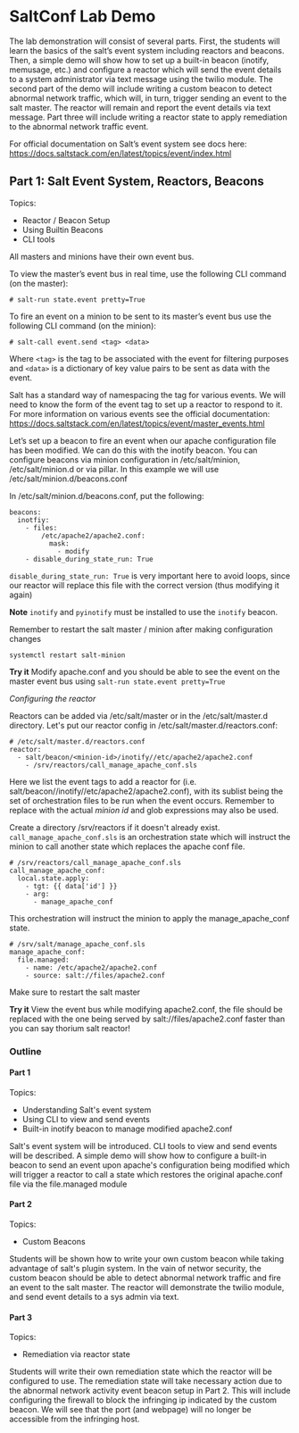 # SaltConf Lab Demo

The lab demonstration will consist of several parts. First, the students will learn the basics of the salt’s event system including reactors and beacons. Then, a simple demo will show how to set up a built-in beacon (inotify, memusage, etc.) and configure a reactor which will send the event details to a system administrator via text message using the twilio module. The second part of the demo will include writing a custom beacon to detect abnormal network traffic, which will, in turn, trigger sending an event to the salt master. The reactor will remain and report the event details via text message. Part three will include writing a reactor state to apply remediation to the abnormal network traffic event.

For official documentation on Salt’s event system see docs here: https://docs.saltstack.com/en/latest/topics/event/index.html

## Part 1: Salt Event System, Reactors, Beacons 

Topics:
- Reactor / Beacon Setup
- Using Builtin Beacons
- CLI tools

All masters and minions have their own event bus.

To view the master’s event bus in real time, use the following CLI command (on the master):
```
# salt-run state.event pretty=True
```
To fire an event on a minion to be sent to its master’s event bus use the following CLI command (on the minion):
```
# salt-call event.send <tag> <data>
```
Where ```<tag>``` is the  tag to be associated with the event for filtering purposes and ```<data>``` is a dictionary of key value pairs to be sent as data with the event.

Salt has a standard way of namespacing the tag for various events. We will need to know the form of the event tag to set up a reactor to respond to it. For more information on various events see the official documentation: https://docs.saltstack.com/en/latest/topics/event/master_events.html

Let’s set up a beacon to fire an event when our apache configuration file has been modified. We can do this with the inotify beacon. You can configure beacons via minion configuration in /etc/salt/minion, /etc/salt/minion.d or via pillar. In this example we will use /etc/salt/minion.d/beacons.conf

In /etc/salt/minion.d/beacons.conf, put the following:
```
beacons:
  inotfiy:
    - files:
        /etc/apache2/apache2.conf:
          mask:
            - modify
    - disable_during_state_run: True

```

```disable_during_state_run: True``` is very important here to avoid loops, since our reactor will replace this file with the correct version (thus modifying it again)

__Note__ ```inotify``` and ```pyinotify``` must be installed to use the ```inotify``` beacon.

Remember to restart the salt master / minion after making configuration changes

```
systemctl restart salt-minion
```

__Try it__ Modify apache.conf and you should be able to see the event on the master event bus using ```salt-run state.event pretty=True``` 

_Configuring the reactor_

Reactors can be added via /etc/salt/master or in the /etc/salt/master.d directory. Let's put our reactor config in /etc/salt/master.d/reactors.conf:
```
# /etc/salt/master.d/reactors.conf
reactor:
  - salt/beacon/<minion-id>/inotify//etc/apache2/apache2.conf
    - /srv/reactors/call_manage_apache_conf.sls
```

Here we list the event tags to add a reactor for (i.e. salt/beacon/<minion-id>/inotify//etc/apache2/apache2.conf), with its sublist being the set of orchestration files to be run when the event occurs. Remember to replace <minion-id> with the actual _minion id_ and glob expressions may also be used.

Create a directory /srv/reactors if it doesn't already exist. ```call_manage_apache_conf.sls``` is an orchestration state which will instruct the minion to call another state which replaces the apache conf file.

```
# /srv/reactors/call_manage_apache_conf.sls
call_manage_apache_conf:
  local.state.apply:
    - tgt: {{ data['id'] }}
    - arg:
      - manage_apache_conf

```

This orchestration will instruct the minion to apply the manage_apache_conf state.

```
# /srv/salt/manage_apache_conf.sls
manage_apache_conf:
  file.managed:
    - name: /etc/apache2/apache2.conf
    - source: salt://files/apache2.conf
```

Make sure to restart the salt master

__Try it__ View the event bus while modifying apache2.conf, the file should be replaced with the one being served by salt://files/apache2.conf faster than you can say thorium salt reactor!


### Outline

#### Part 1

Topics:
- Understanding Salt's event system
- Using CLI to view and send events
- Built-in inotify beacon to manage modified apache2.conf

Salt's event system will be introduced. CLI tools to view and send events will be described. A simple demo will show how to configure a built-in beacon to send an event upon apache's configuration being modified which will trigger a reactor to call a state which restores the original apache.conf file via the file.managed module

#### Part 2

Topics:
- Custom Beacons

Students will be shown how to write your own custom beacon while taking advantage of salt's plugin system. In the vain of networ security, the custom beacon should be able to detect abnormal network traffic and fire an event to the salt master. The reactor will demonstrate the twilio module, and send event details to a sys admin via text.

#### Part 3

Topics:
- Remediation via reactor state

Students will write their own remediation state which the reactor will be configured to use. The remediation state will take necessary action due to the abnormal network activity event beacon setup in Part 2.  This will include configuring the firewall to block the infringing ip indicated by the custom beacon. We will see that the port (and webpage) will no longer be accessible from the infringing host.
